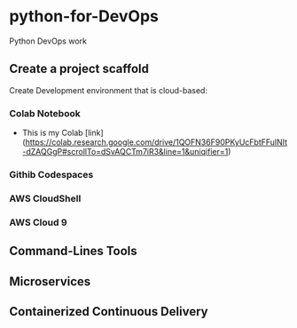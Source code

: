 # python-for-DevOps
Python DevOps work

## Create a project scaffold
Create Development environment that is cloud-based:
### Colab Notebook
* This is my Colab [link] (https://colab.research.google.com/drive/1QOFN36F90PKyUcFbtFFulNIt-dZAQGgP#scrollTo=dSvAQCTm7iR3&line=1&uniqifier=1)
### Githib Codespaces
### AWS CloudShell
### AWS Cloud 9

## Command-Lines Tools
## Microservices
## Containerized Continuous Delivery
